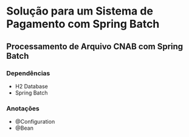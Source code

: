# Solução para um Sistema de Pagamento com Spring Batch

## Processamento de Arquivo CNAB com Spring Batch

### Dependências

- H2 Database
- Spring Batch

### Anotações

- @Configuration
- @Bean